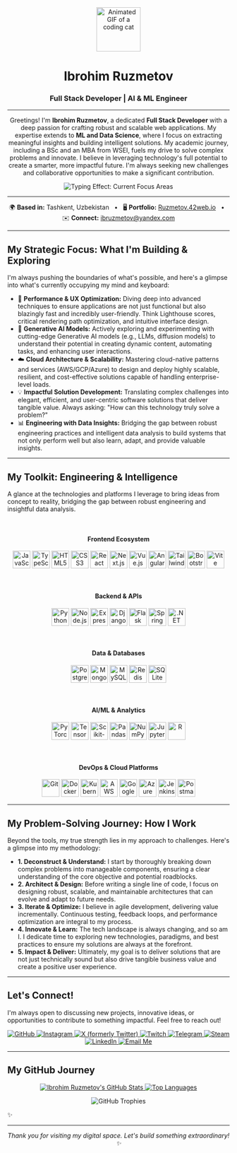 <div align="center">
  <img src="https://user-images.githubusercontent.com/18350557/176309783-0785949b-9127-417c-8b55-ab5a4333674e.gif" width="100" alt="Animated GIF of a coding cat" />
</div>

<h1 align="center">Ibrohim Ruzmetov</h1>
<h3 align="center">Full Stack Developer | AI & ML Engineer</h3>

---

<p align="center">
  Greetings! I'm <strong>Ibrohim Ruzmetov</strong>, a dedicated <strong>Full Stack Developer</strong> with a deep passion for crafting robust and scalable web applications. My expertise extends to <strong>ML and Data Science</strong>, where I focus on extracting meaningful insights and building intelligent solutions. My academic journey, including a BSc and an MBA from WSEI, fuels my drive to solve complex problems and innovate. I believe in leveraging technology's full potential to create a smarter, more impactful future. I'm always seeking new challenges and collaborative opportunities to make a significant contribution.
</p>

<div align="center">
  <img src="https://readme-typing-svg.demolab.com?font=Fira+Code&weight=700&size=24&pause=1000&color=0891b2&center=true&vCenter=true&width=430&lines=Im+focusing+on+performance+and+user+experience;Learning+Generative+AI+models;Diving+into+Cloud+Architecture;Building+impactful+solutions.;Blending+engineering+with+data+insights" alt="Typing Effect: Current Focus Areas" />
</div>

---

<p align="center">
  🌍 <strong>Based in:</strong> Tashkent, Uzbekistan
  &nbsp; • &nbsp;
  🖥️ <strong>Portfolio:</strong> <a href="http://Ruzmetov.42web.io" target="_blank" rel="noopener noreferrer">Ruzmetov.42web.io</a>
  &nbsp; • &nbsp;
  ✉️ <strong>Connect:</strong> <a href="mailto:ibruzmetov@yandex.com" target="_blank" rel="noopener noreferrer">ibruzmetov@yandex.com</a>
</p>

---

## My Strategic Focus: What I'm Building & Exploring

I'm always pushing the boundaries of what's possible, and here's a glimpse into what's currently occupying my mind and keyboard:

* 🚀 **Performance & UX Optimization:** Diving deep into advanced techniques to ensure applications are not just functional but also blazingly fast and incredibly user-friendly. Think Lighthouse scores, critical rendering path optimization, and intuitive interface design.
* 🧠 **Generative AI Models:** Actively exploring and experimenting with cutting-edge Generative AI models (e.g., LLMs, diffusion models) to understand their potential in creating dynamic content, automating tasks, and enhancing user interactions.
* ☁️ **Cloud Architecture & Scalability:** Mastering cloud-native patterns and services (AWS/GCP/Azure) to design and deploy highly scalable, resilient, and cost-effective solutions capable of handling enterprise-level loads.
* 💡 **Impactful Solution Development:** Translating complex challenges into elegant, efficient, and user-centric software solutions that deliver tangible value. Always asking: "How can this technology truly solve a problem?"
* 📊 **Engineering with Data Insights:** Bridging the gap between robust engineering practices and intelligent data analysis to build systems that not only perform well but also learn, adapt, and provide valuable insights.

---

## My Toolkit: Engineering & Intelligence

A glance at the technologies and platforms I leverage to bring ideas from concept to reality, bridging the gap between robust engineering and insightful data analysis.

<br>

<div align="center">
  <h4>Frontend Ecosystem</h4>
  <p>
    <img src="https://cdn.jsdelivr.net/gh/devicons/devicon/icons/javascript/javascript-original.svg" width="40" height="40" alt="JavaScript" title="JavaScript" />
    <img src="https://cdn.jsdelivr.net/gh/devicons/devicon/icons/typescript/typescript-original.svg" width="40" height="40" alt="TypeScript" title="TypeScript" />
    <img src="https://cdn.jsdelivr.net/gh/devicons/devicon/icons/html5/html5-original.svg" width="40" height="40" alt="HTML5" title="HTML5" />
    <img src="https://cdn.jsdelivr.net/gh/devicons/devicon/icons/css3/css3-original.svg" width="40" height="40" alt="CSS3" title="CSS3" />
    <img src="https://cdn.jsdelivr.net/gh/devicons/devicon/icons/react/react-original.svg" width="40" height="40" alt="React" title="React" />
    <img src="https://cdn.jsdelivr.net/gh/devicons/devicon/icons/nextjs/nextjs-original.svg" width="40" height="40" alt="Next.js" title="Next.js" />
    <img src="https://cdn.jsdelivr.net/gh/devicons/devicon/icons/vuejs/vuejs-original.svg" width="40" height="40" alt="Vue.js" title="Vue.js" />
    <img src="https://cdn.jsdelivr.net/gh/devicons/devicon/icons/angularjs/angularjs-original.svg" width="40" height="40" alt="Angular" title="Angular" />
    <img src="https://cdn.jsdelivr.net/gh/devicons/devicon/icons/tailwindcss/tailwindcss-original.svg" width="40" height="40" alt="Tailwind CSS" title="Tailwind CSS" /> <img src="https://cdn.jsdelivr.net/gh/devicons/devicon/icons/bootstrap/bootstrap-original.svg" width="40" height="40" alt="Bootstrap" title="Bootstrap" />
    <img src="https://cdn.jsdelivr.net/gh/devicons/devicon/icons/vitejs/vitejs-original.svg" width="40" height="40" alt="Vite" title="Vite" />
  </p>
</div>

<br>

<div align="center">
  <h4>Backend & APIs</h4>
  <p>
    <img src="https://cdn.jsdelivr.net/gh/devicons/devicon/icons/python/python-original.svg" width="40" height="40" alt="Python" title="Python" />
    <img src="https://cdn.jsdelivr.net/gh/devicons/devicon/icons/nodejs/nodejs-original.svg" width="40" height="40" alt="Node.js" title="Node.js" />
    <img src="https://cdn.jsdelivr.net/gh/devicons/devicon/icons/express/express-original.svg" width="40" height="40" alt="Express.js" title="Express.js" />
    <img src="https://cdn.jsdelivr.net/gh/devicons/devicon/icons/django/django-plain.svg" width="40" height="40" alt="Django" title="Django" />
    <img src="https://cdn.jsdelivr.net/gh/devicons/devicon/icons/flask/flask-original.svg" width="40" height="40" alt="Flask" title="Flask" />
    <img src="https://cdn.jsdelivr.net/gh/devicons/devicon/icons/spring/spring-original.svg" width="40" height="40" alt="Spring" title="Spring" />
    <img src="https://cdn.jsdelivr.net/gh/devicons/devicon/icons/dot-net/dot-net-original.svg" width="40" height="40" alt=".NET" title=".NET" />
  </p>
</div>

<br>

<div align="center">
  <h4>Data & Databases</h4>
  <p>
    <img src="https://cdn.jsdelivr.net/gh/devicons/devicon/icons/postgresql/postgresql-original.svg" width="40" height="40" alt="PostgreSQL" title="PostgreSQL" />
    <img src="https://cdn.jsdelivr.net/gh/devicons/devicon/icons/mongodb/mongodb-original.svg" width="40" height="40" alt="MongoDB" title="MongoDB" />
    <img src="https://cdn.jsdelivr.net/gh/devicons/devicon/icons/mysql/mysql-original.svg" width="40" height="40" alt="MySQL" title="MySQL" />
    <img src="https://cdn.jsdelivr.net/gh/devicons/devicon/icons/redis/redis-original.svg" width="40" height="40" alt="Redis" title="Redis" />
    <img src="https://cdn.jsdelivr.net/gh/devicons/devicon/icons/sqlite/sqlite-original.svg" width="40" height="40" alt="SQLite" title="SQLite" />
  </p>
</div>

<br>

<div align="center">
  <h4>AI/ML & Analytics</h4>
  <p>
    <img src="https://cdn.jsdelivr.net/gh/devicons/devicon/icons/pytorch/pytorch-original.svg" width="40" height="40" alt="PyTorch" title="PyTorch" />
    <img src="https://cdn.jsdelivr.net/gh/devicons/devicon/icons/tensorflow/tensorflow-original.svg" width="40" height="40" alt="TensorFlow" title="TensorFlow" />
    <img src="https://cdn.jsdelivr.net/gh/devicons/devicon/icons/scikitlearn/scikitlearn-original.svg" width="40" height="40" alt="Scikit-learn" title="Scikit-learn" />
    <img src="https://cdn.jsdelivr.net/gh/devicons/devicon/icons/pandas/pandas-original.svg" width="40" height="40" alt="Pandas" title="Pandas" />
    <img src="https://cdn.jsdelivr.net/gh/devicons/devicon/icons/numpy/numpy-original.svg" width="40" height="40" alt="NumPy" title="NumPy" />
    <img src="https://cdn.jsdelivr.net/gh/devicons/devicon/icons/jupyter/jupyter-original.svg" width="40" height="40" alt="Jupyter" title="Jupyter" />
    <img src="https://cdn.jsdelivr.net/gh/devicons/devicon/icons/r/r-original.svg" width="40" height="40" alt="R" title="R" />
  </p>
</div>

<br>

<div align="center">
  <h4>DevOps & Cloud Platforms</h4>
  <p>
    <img src="https://cdn.jsdelivr.net/gh/devicons/devicon/icons/git/git-original.svg" width="40" height="40" alt="Git" title="Git" />
    <img src="https://cdn.jsdelivr.net/gh/devicons/devicon/icons/docker/docker-original.svg" width="40" height="40" alt="Docker" title="Docker" />
    <img src="https://cdn.jsdelivr.net/gh/devicons/devicon/icons/kubernetes/kubernetes-plain.svg" width="40" height="40" alt="Kubernetes" title="Kubernetes" />
    <img src="https://cdn.jsdelivr.net/gh/devicons/devicon/icons/amazonwebservices/amazonwebservices-plain-wordmark.svg" width="40" height="40" alt="AWS" title="AWS" /> <img src="https://cdn.jsdelivr.net/gh/devicons/devicon/icons/googlecloud/googlecloud-original.svg" width="40" height="40" alt="Google Cloud" title="Google Cloud" />
    <img src="https://cdn.jsdelivr.net/gh/devicons/devicon/icons/azure/azure-original.svg" width="40" height="40" alt="Azure" title="Azure" />
    <img src="https://cdn.jsdelivr.net/gh/devicons/devicon/icons/jenkins/jenkins-original.svg" width="40" height="40" alt="Jenkins" title="Jenkins" />
    <img src="https://cdn.jsdelivr.net/gh/devicons/devicon/icons/postman/postman-original.svg" width="40" height="40" alt="Postman" title="Postman" />
  </p>
</div>


---

## My Problem-Solving Journey: How I Work

Beyond the tools, my true strength lies in my approach to challenges. Here's a glimpse into my methodology:

* **1. Deconstruct & Understand:** I start by thoroughly breaking down complex problems into manageable components, ensuring a clear understanding of the core objective and potential roadblocks.
* **2. Architect & Design:** Before writing a single line of code, I focus on designing robust, scalable, and maintainable architectures that can evolve and adapt to future needs.
* **3. Iterate & Optimize:** I believe in agile development, delivering value incrementally. Continuous testing, feedback loops, and performance optimization are integral to my process.
* **4. Innovate & Learn:** The tech landscape is always changing, and so am I. I dedicate time to exploring new technologies, paradigms, and best practices to ensure my solutions are always at the forefront.
* **5. Impact & Deliver:** Ultimately, my goal is to deliver solutions that are not just technically sound but also drive tangible business value and create a positive user experience.

---

## Let's Connect!

I'm always open to discussing new projects, innovative ideas, or opportunities to contribute to something impactful. Feel free to reach out!

<p align="center">
  <a href="https://www.github.com/aimlfsd" target="_blank" rel="noopener noreferrer">
    <img src="https://img.shields.io/badge/GitHub-100000?style=for-the-badge&logo=github&logoColor=white" alt="GitHub" />
  </a>
  <a href="http://www.instagram.com/ibrokhim_rm" target="_blank" rel="noopener noreferrer">
    <img src="https://img.shields.io/badge/Instagram-E4405F?style=for-the-badge&logo=instagram&logoColor=white" alt="Instagram" />
  </a>
  <a href="https://www.x.com/Ibrokhim_rm" target="_blank" rel="noopener noreferrer">
    <img src="https://img.shields.io/badge/X-000000?style=for-the-badge&logo=x&logoColor=white" alt="X (formerly Twitter)" />
  </a>
  <a href="https://www.twitch.tv/Thatweix" target="_blank" rel="noopener noreferrer">
    <img src="https://img.shields.io/badge/Twitch-9146FF?style=for-the-badge&logo=twitch&logoColor=white" alt="Twitch" />
  </a>
  <a href="https://t.me/aimlfsd" target="_blank" rel="noopener noreferrer">
    <img src="https://img.shields.io/badge/Telegram-2CA5E0?style=for-the-badge&logo=telegram&logoColor=white" alt="Telegram" />
  </a>
  <a href="https://steamcommunity.com/id/aimlfsd/" target="_blank" rel="noopener noreferrer">
    <img src="https://img.shields.io/badge/Steam-000000?style=for-the-badge&logo=steam&logoColor=white" alt="Steam" />
  </a>
  <a href="https://www.linkedin.com/in/aimlfsd/" target="_blank" rel="noopener noreferrer">
    <img src="https://img.shields.io/badge/LinkedIn-0A66C2?style=for-the-badge&logo=linkedin&logoColor=white" alt="LinkedIn" />
  </a>
  <a href="mailto:ibruzmetov@yandex.com" target="_blank" rel="noopener noreferrer">
    <img src="https://img.shields.io/badge/Email-ibruzmetov@yandex.com-blue?style=for-the-badge&logo=yandex&logoColor=white" alt="Email Me" />
  </a>
</p>

---

## My GitHub Journey

<div align="center">
  <a href="https://github.com/aimlfsd">
    <img src="https://github-readme-stats.vercel.app/api?username=aimlfsd&show_icons=true&theme=radical&hide_title=true&include_all_commits=true&count_private=true" alt="Ibrohim Ruzmetov's GitHub Stats" />
  </a>
  <a href="https://github.com/aimlfsd">
    <img src="https://github-readme-stats.vercel.app/api/top-langs/?username=aimlfsd&layout=compact&theme=radical&hide_title=true" alt="Top Languages" />
  </a>
</div>

<p align="center">
  <img src="https://github-profile-trophy.vercel.app/?username=aimlfsd&theme=radical" alt="GitHub Trophies" />
</p>✨

---

<p align="center">
  <i>Thank you for visiting my digital space. Let's build something extraordinary!✨</i>
</p>
